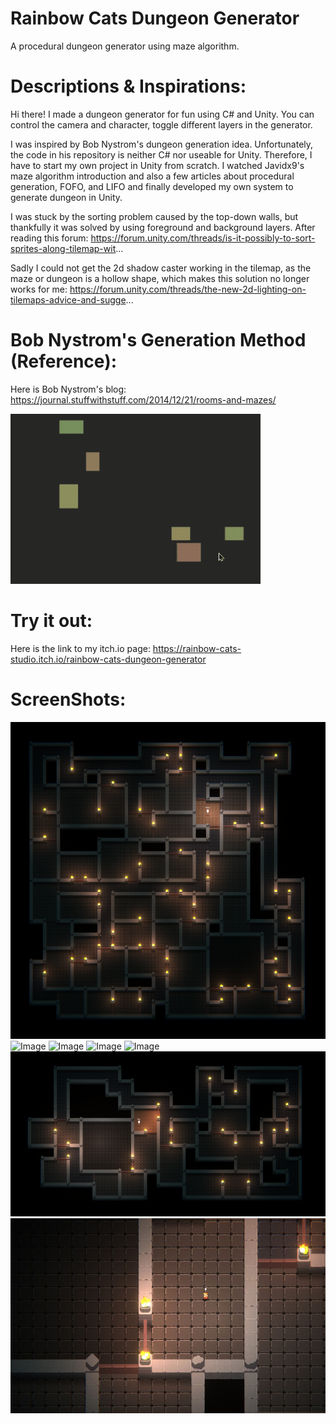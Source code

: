 # Rainbow Cats Dungeon Generator
A procedural dungeon generator using maze algorithm.

# Descriptions & Inspirations:
Hi there! I made a dungeon generator for fun using C# and Unity. You can control the camera and character, toggle different layers in the generator.

I was inspired by Bob Nystrom's dungeon generation idea. Unfortunately, the code in his repository is neither C# nor useable for Unity. Therefore, I have to start my own project in Unity from scratch. I watched Javidx9's maze algorithm introduction and also a few articles about procedural generation, FOFO, and LIFO and finally developed my own system to generate dungeon in Unity.

I was stuck by the sorting problem caused by the top-down walls, but thankfully it was solved by using foreground and background layers. After reading this forum: https://forum.unity.com/threads/is-it-possibly-to-sort-sprites-along-tilemap-wit...

Sadly I could not get the 2d shadow caster working in the tilemap, as the maze or dungeon is a hollow shape, which makes this solution no longer works for me: https://forum.unity.com/threads/the-new-2d-lighting-on-tilemaps-advice-and-sugge...

# Bob Nystrom's Generation Method (Reference):
Here is Bob Nystrom's blog:
https://journal.stuffwithstuff.com/2014/12/21/rooms-and-mazes/

![Image](https://github.com/UxxHans/Rainbow-Cats-Dungeon-Generator/blob/main/Pictures/Gen.gif)

# Try it out:
Here is the link to my itch.io page:
https://rainbow-cats-studio.itch.io/rainbow-cats-dungeon-generator

# ScreenShots:
![Image](https://github.com/UxxHans/Rainbow-Cats-Dungeon-Generator/blob/main/Pictures/1.png)
![Image](https://github.com/UxxHans/Rainbow-Cats-Dungeon-Generator/blob/main/Pictures/Gen2.gif)
![Image](https://github.com/UxxHans/Rainbow-Cats-Dungeon-Generator/blob/main/Pictures/Gen3.gif)
![Image](https://github.com/UxxHans/Rainbow-Cats-Dungeon-Generator/blob/main/Pictures/Gen1.gif)
![Image](https://github.com/UxxHans/Rainbow-Cats-Dungeon-Generator/blob/main/Pictures/Gen4.gif)
![Image](https://github.com/UxxHans/Rainbow-Cats-Dungeon-Generator/blob/main/Pictures/2.png)
![Image](https://github.com/UxxHans/Rainbow-Cats-Dungeon-Generator/blob/main/Pictures/3.jpg)
